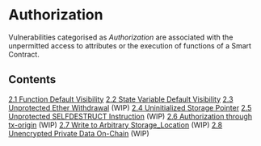 # Authorization

Vulnerabilities categorised as *Authorization* are associated with the unpermitted access to attributes or the execution of functions of a Smart Contract.
## Contents

[2.1 Function Default Visibility](2-1-Function_Default_Visibility.md)
[2.2 State Variable Default Visibility](2-2-State_Variable_Default_Visibility.md)
[2.3 Unprotected Ether Withdrawal](2-3-Unprotected_Ether_Withdrawal.md) (WIP)
[2.4 Uninitialized Storage Pointer](2-4-Uninitialized_Storage_Pointer.md)
[2.5 Unprotected SELFDESTRUCT Instruction](2-5-Unprotected_SELFDESTRUCT_Instruction.md) (WIP)
[2.6 Authorization through tx-origin](2-6-Authorization_through_tx-origin.md) (WIP)
[2.7 Write to Arbitrary Storage_Location](2-7-Write_to_Arbitrary_Storage_Location.md) (WIP)
[2.8 Unencrypted Private Data On-Chain](2-8-Unencrypted_Private_Data_On-Chain.md) (WIP)